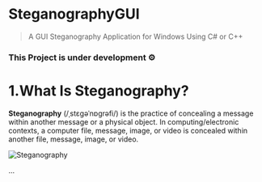# SteganographyGUI
> A GUI Steganography Application for Windows Using C# or C++

### This Project is under development ⚙️

# 1.What Is Steganography? 

**Steganography** (/ˌstɛɡəˈnɒɡrəfi/) is the practice of concealing a message within another message or a physical object. In computing/electronic contexts, a computer file, message, image, or video is concealed within another file, message, image, or video.

![Steganography](https://media.wired.com/photos/594db1717c1bde11fe06f341/master/w_120)

...
